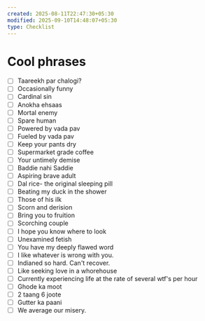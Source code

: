 ```yaml
---
created: 2025-08-11T22:47:30+05:30
modified: 2025-09-10T14:48:07+05:30
type: Checklist
---
```


# Cool phrases

- [ ] Taareekh par chalogi?
- [ ] Occasionally funny
- [ ] Cardinal sin
- [ ] Anokha ehsaas
- [ ] Mortal enemy 
- [ ] Spare human
- [ ] Powered by vada pav
- [ ] Fueled by vada pav
- [ ] Keep your pants dry
- [ ] Supermarket grade coffee
- [ ] Your untimely demise
- [ ] Baddie nahi Saddie
- [ ] Aspiring brave adult
- [ ] Dal rice- the original sleeping pill 
- [ ] Beating my duck in the shower
- [ ] Those of his ilk
- [ ] Scorn and derision 
- [ ] Bring you to fruition 
- [ ] Scorching couple 
- [ ] I hope you know where to look
- [ ] Unexamined fetish
- [ ] You have my deeply flawed word
- [ ] I like whatever is wrong with you.
- [ ] Indianed so hard. Can't recover.
- [ ] Like seeking love in a whorehouse
- [ ] Currently experiencing life at the rate of several wtf's per hour
- [ ] Ghode ka moot
- [ ] 2 taang 6 joote
- [ ] Gutter ka paani
- [ ] We average our misery.

